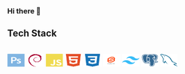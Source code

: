 ### Hi there 👋

<!--
**ffaw/ffaw** is a ✨ _special_ ✨ repository because its `README.md` (this file) appears on your GitHub profile.

Here are some ideas to get you started:

- 🔭 I’m currently working on ...
- 🌱 I’m currently learning ...
- 👯 I’m looking to collaborate on ...
- 🤔 I’m looking for help with ...
- 💬 Ask me about ...
- 📫 How to reach me: ...
- 😄 Pronouns: ...
- ⚡ Fun fact: ...
-->

## Tech Stack
<div style="display: inline_block"><br>

<img align="center" height="30" width="40" src="https://raw.githubusercontent.com/devicons/devicon/master/icons/photoshop/photoshop-plain.svg">
<img align="center" height="30" width="40" src="https://raw.githubusercontent.com/devicons/devicon/master/icons/debian/debian-plain.svg">
<img align="center" height="30" width="40" src="https://raw.githubusercontent.com/devicons/devicon/master/icons/javascript/javascript-plain.svg">
<img align="center" height="30" width="40" src="https://raw.githubusercontent.com/devicons/devicon/master/icons/html5/html5-plain.svg">
<img align="center" height="30" width="40" src="https://raw.githubusercontent.com/devicons/devicon/master/icons/css3/css3-plain.svg">
<img align="center" height="30" width="40" src="https://raw.githubusercontent.com/devicons/devicon/master/icons/svelte/svelte-original-wordmark.svg">
<img align="center" height="30" width="40" src="https://raw.githubusercontent.com/devicons/devicon/master/icons/tailwindcss/tailwindcss-plain.svg">
<img align="center" height="30" width="40" src="https://raw.githubusercontent.com/devicons/devicon/master/icons/postgresql/postgresql-plain.svg">
<img align="center" height="30" width="40" src="https://raw.githubusercontent.com/devicons/devicon/master/icons/mysql/mysql-plain.svg">
</div>

          

